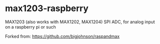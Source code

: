 # max1203-raspberry
MAX1203 (also works with MAX1202, MAX1204) SPI ADC, for analog input on a raspberry pi or such

Forked from: https://github.com/bigjohnson/raspandmax
